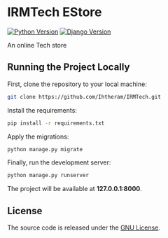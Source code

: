 # IRMTech EStore
[![Python Version](https://img.shields.io/badge/python-3.8.6-brightgreen.svg)](https://python.org)
[![Django Version](https://img.shields.io/badge/django-3.1.2-brightgreen.svg)](https://djangoproject.com)

An online Tech store

## Running the Project Locally

First, clone the repository to your local machine:

```bash
git clone https://github.com/Ihtheram/IRMTech.git
```

Install the requirements:

```bash
pip install -r requirements.txt
```

Apply the migrations:

```bash
python manage.py migrate
```

Finally, run the development server:

```bash
python manage.py runserver
```

The project will be available at **127.0.0.1:8000**.


## License

The source code is released under the [GNU License](https://github.com/Ihtheram/IRMTech/blob/main/LICENSE).
